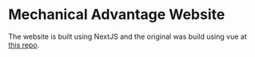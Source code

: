 # Mechanical Advantage Website

The website is built using NextJS and the original was build using vue
at [this repo](https://github.com/carltonj2000/mechanical-advantage-old).
